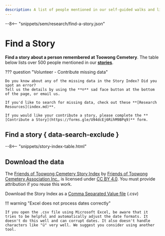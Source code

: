```yaml
---
description: A list of people mentioned in our self-guided walks and links to their stories 
---
```


--8<-- "snippets/sem/research/find-a-story.json"

# Find a Story 

**Find a story about a person remembered at Toowong Cemetery**. The table below lists over 500 people mentioned in our **[stories](../stories/index.md)**. 

??? question "Volunteer - Contribute missing data"

    Do you know about any of the missing data in the Story Index? Did you spot an error? 
    Tell us the details by using the **☹︎** sad face button at the bottom of the page, or email us. 

    If you'd like to search for missing data, check out these **[Research Resources](index.md)**.
    
    If you would like your contribute a story, please complete the **[Contribute a Story](https://forms.gle/U94dcEj6RihM9BPq9)** form.

<!-- 
??? directions "How to use the Index" 

    - Sort the table by clicking a column name.
    - The Last Name links to the person's story which may include information beyond what is shown in the self-guided walk. Not everyone has link to their own page yet.
    - Also known as names are shown in *italics* in brackets. 
    - Dates are formatted as yyyy-mm-dd (year, month, day) to help with sorting. Where a year, month or day is unknown, a placeholder value of "yyyy", "mm", or "dd" is used.
    - Location is in the Portion-Section-Grave format.
        - Where a Grave number is unknown, a placeholder value of "gg" is used. 
        - Learn more about **[finding graves at Toowong Cemetery](../research/find-a-grave.md)**.
-->

## Find a story { data-search-exclude }

--8<-- "snippets/story-index-table.html"

## Download the data

The [Friends of Toowong Cemetery Story Index](find-a-story.md) by [Friends of Toowong Cemetery Association Inc.](../index.md), is licensed under [CC BY 4.0](https://creativecommons.org/licenses/by/4.0/). You must provide attribution if you reuse this work.

Download the Story Index as a <a href="../../assets/data/story-index.csv" download>Comma Separated Value file</a> (.csv) 

!!! warning "Excel does not process dates correctly"

    If you open the .csv file using Microsoft Excel, be aware that it tries to be helpful and automatically adjust the date formats. It doesn't do this well and can corrupt dates. It also doesn't handle characters like "ü" very well. We suggest you consider using another tool.
    
<!--
or [Tabular Data Package](../assets/data/story-index.zip) (.zip). 
-->
